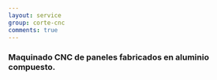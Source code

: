 ```yaml
---
layout: service
group: corte-cnc
comments: true
---
```


### Maquinado CNC de paneles fabricados en aluminio compuesto.
